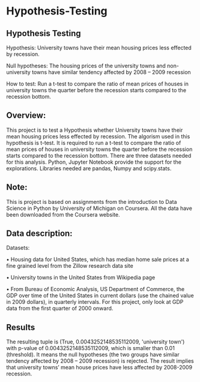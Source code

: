 # Hypothesis-Testing
## Hypothesis Testing
Hypothesis: University towns have their mean housing prices less effected by recession.

Null hypotheses: The housing prices of the university towns and non-university towns have similar tendency affected by 2008 – 2009 recession

How to test: Run a t-test to compare the ratio of mean prices of houses in university towns the quarter before the recession starts compared to the recession bottom. 


## Overview:
This project is to test a Hypothesis whether University towns have their mean housing prices less effected by recession. The algorism used in this hypothesis is t-test. It is required to run a t-test to compare the ratio of mean prices of houses in university towns the quarter before the recession starts compared to the recession bottom. There are three datasets needed for this analysis. Python, Jupyter Notebook provide the support for the explorations.  Libraries needed are pandas, Numpy and scipy.stats. 

## Note:
This is project is based on assignments from the introduction to Data Science in Python by University of Michigan on Coursera. All the data have been downloaded from the Coursera website.

## Data description:

Datasets:

•	Housing data for United States, which has median home sale prices at a fine grained level from the  Zillow research data site 

•	University towns in the United States from Wikipedia page

•	From Bureau of Economic Analysis, US Department of Commerce, the GDP over time of the United States in current dollars (use the chained value in 2009 dollars), in quarterly intervals. For this project, only look at GDP data from the first quarter of 2000 onward.

## Results
The resulting tuple is (True, 0.0043252148535112009, 'university town') with p-value of 0.0043252148535112009, which is smaller than 0.01 (threshold). It means the null hypotheses (the two groups have similar tendency affected by 2008 – 2009 recession) is rejected. The result implies that university towns’ mean house prices have less affected by 2008-2009 recession.


